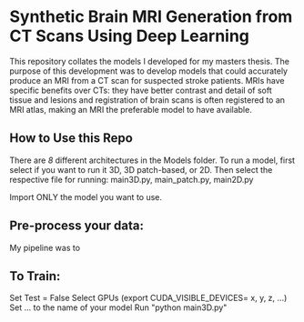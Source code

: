 # Synthetic Brain MRI Generation from CT Scans Using Deep Learning

This repository collates the models I developed for my masters thesis. The purpose of this development was to develop models that could accurately produce an MRI from a CT scan for suspected stroke patients. MRIs have specific benefits over CTs: they have better contrast and detail of soft tissue and lesions and registration of brain scans is often registered to an MRI atlas, making an MRI the preferable model to have available.

## How to Use this Repo
There are *8* different architectures in the Models folder. To run a model, first select if you want to run it 3D, 3D patch-based, or 2D. Then select the respective file for running: main3D.py, main_patch.py, main2D.py

Import ONLY the model you want to use.


## Pre-process your data:
My pipeline was to 


## To Train:
Set Test = False
Select GPUs (export CUDA_VISIBLE_DEVICES= x, y, z, ...)
Set ... to the name of your model
Run "python main3D.py"
